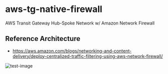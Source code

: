 # aws-tg-native-firewall
AWS Transit Gateway Hub-Spoke Network w/ Amazon Network Firewall

## Reference Architecture

- https://aws.amazon.com/blogs/networking-and-content-delivery/deploy-centralized-traffic-filtering-using-aws-network-firewall/

![test-image](https://d2908q01vomqb2.cloudfront.net/5b384ce32d8cdef02bc3a139d4cac0a22bb029e8/2021/06/18/figure4.png)